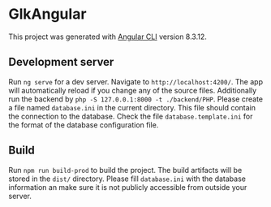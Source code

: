 # GlkAngular

This project was generated with [Angular CLI](https://github.com/angular/angular-cli) version 8.3.12.

## Development server

Run `ng serve` for a dev server. Navigate to `http://localhost:4200/`. The app will automatically reload if you change any of the source files. Additionally run the backend by `php -S 127.0.0.1:8000 -t ./backend/PHP`. Please create a file named `database.ini` in the current directory. This file should contain the connection to the database. Check the file `database.template.ini` for the format of the database configuration file.

## Build

Run `npm run build-prod` to build the project. The build artifacts will be stored in the `dist/` directory. Please fill `database.ini` with the database information an make sure it is not publicly accessible from outside your server.
